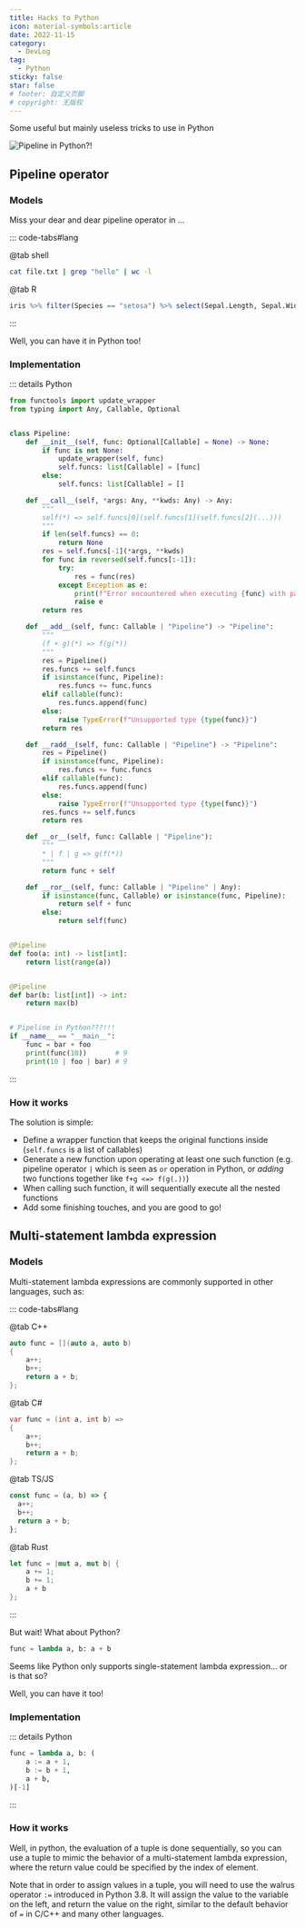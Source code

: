```yaml
---
title: Hacks to Python
icon: material-symbols:article
date: 2022-11-15
category:
  - DevLog
tag:
  - Python
sticky: false
star: false
# footer: 自定义页脚
# copyright: 无版权
---
```


Some useful but mainly useless tricks to use in Python

![Pipeline in Python?!](/assets/images/Pipeline-in-Python.png)

<!-- more -->

## Pipeline operator

### Models

Miss your dear and dear pipeline operator in ...

::: code-tabs#lang

@tab shell

```sh
cat file.txt | grep "hello" | wc -l
```

@tab R

```r
iris %>% filter(Species == "setosa") %>% select(Sepal.Length, Sepal.Width)
```

:::

Well, you can have it in Python too!

### Implementation

::: details Python

```py
from functools import update_wrapper
from typing import Any, Callable, Optional


class Pipeline:
    def __init__(self, func: Optional[Callable] = None) -> None:
        if func is not None:
            update_wrapper(self, func)
            self.funcs: list[Callable] = [func]
        else:
            self.funcs: list[Callable] = []

    def __call__(self, *args: Any, **kwds: Any) -> Any:
        """
        self(*) => self.funcs[0](self.funcs[1](self.funcs[2](...)))
        """
        if len(self.funcs) == 0:
            return None
        res = self.funcs[-1](*args, **kwds)
        for func in reversed(self.funcs[:-1]):
            try:
                res = func(res)
            except Exception as e:
                print(f"Error encountered when executing {func} with parameter {res}:")
                raise e
        return res

    def __add__(self, func: Callable | "Pipeline") -> "Pipeline":
        """
        (f + g)(*) => f(g(*))
        """
        res = Pipeline()
        res.funcs += self.funcs
        if isinstance(func, Pipeline):
            res.funcs += func.funcs
        elif callable(func):
            res.funcs.append(func)
        else:
            raise TypeError(f"Unsupported type {type(func)}")
        return res

    def __radd__(self, func: Callable | "Pipeline") -> "Pipeline":
        res = Pipeline()
        if isinstance(func, Pipeline):
            res.funcs += func.funcs
        elif callable(func):
            res.funcs.append(func)
        else:
            raise TypeError(f"Unsupported type {type(func)}")
        res.funcs += self.funcs
        return res

    def __or__(self, func: Callable | "Pipeline"):
        """
        * | f | g => g(f(*))
        """
        return func + self

    def __ror__(self, func: Callable | "Pipeline" | Any):
        if isinstance(func, Callable) or isinstance(func, Pipeline):
            return self + func
        else:
            return self(func)


@Pipeline
def foo(a: int) -> list[int]:
    return list(range(a))


@Pipeline
def bar(b: list[int]) -> int:
    return max(b)


# Pipeline in Python???!!!
if __name__ == "__main__":
    func = bar + foo
    print(func(10))       # 9
    print(10 | foo | bar) # 9
```

:::

### How it works

The solution is simple:

- Define a wrapper function that keeps the original functions inside (`self.funcs` is a list of callables)
- Generate a new function upon operating at least one such function (e.g. pipeline operator `|` which is seen as `or` operation in Python, or _adding_ two functions together like `f+g <=> f(g(.))`)
- When calling such function, it will sequentially execute all the nested functions
- Add some finishing touches, and you are good to go!

## Multi-statement lambda expression

### Models

Multi-statement lambda expressions are commonly supported in other languages, such as:

::: code-tabs#lang

@tab C++

```cpp
auto func = [](auto a, auto b)
{
    a++;
    b++;
    return a + b;
};
```

@tab C\#

```cs
var func = (int a, int b) =>
{
    a++;
    b++;
    return a + b;
};
```

@tab TS/JS

```ts
const func = (a, b) => {
  a++;
  b++;
  return a + b;
};
```

@tab Rust

```rust
let func = |mut a, mut b| {
    a += 1;
    b += 1;
    a + b
};
```

:::

But wait! What about Python?

```py
func = lambda a, b: a + b
```

Seems like Python only supports single-statement lambda expression... or is that so?

Well, you can have it too!

### Implementation

::: details Python

```py
func = lambda a, b: (
    a := a + 1,
    b := b + 1,
    a + b,
)[-1]
```

:::

### How it works

Well, in python, the evaluation of a tuple is done sequentially, so you can use a tuple to mimic the behavior of a multi-statement lambda expression, where the return value could be specified by the index of element.

Note that in order to assign values in a tuple, you will need to use the walrus operator `:=` introduced in Python 3.8. It will assign the value to the variable on the left, and return the value on the right, similar to the default behavior of `=` in C/C++ and many other languages.
